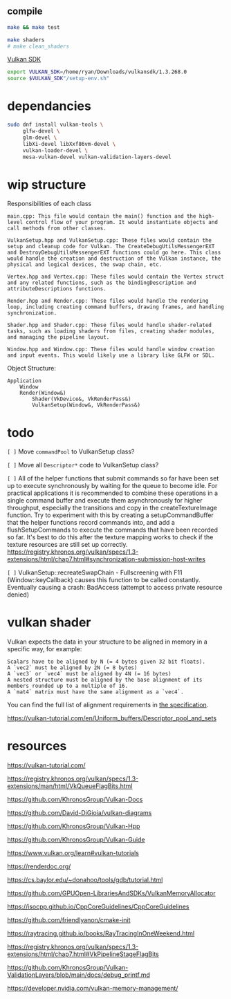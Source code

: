 
## compile

```bash
make && make test

make shaders
# make clean_shaders
```

[Vulkan SDK](https://vulkan.lunarg.com/)
```bash
export VULKAN_SDK=/home/ryan/Downloads/vulkansdk/1.3.268.0
source $VULKAN_SDK"/setup-env.sh"
```


# dependancies

```bash
sudo dnf install vulkan-tools \
     glfw-devel \
     glm-devel \
     libXi-devel libXxf86vm-devel \
     vulkan-loader-devel \
     mesa-vulkan-devel vulkan-validation-layers-devel
```


# wip structure

Responsibilities of each class
```
main.cpp: This file would contain the main() function and the high-level control flow of your program. It would instantiate objects and call methods from other classes.

VulkanSetup.hpp and VulkanSetup.cpp: These files would contain the setup and cleanup code for Vulkan. The CreateDebugUtilsMessengerEXT and DestroyDebugUtilsMessengerEXT functions could go here. This class would handle the creation and destruction of the Vulkan instance, the physical and logical devices, the swap chain, etc.

Vertex.hpp and Vertex.cpp: These files would contain the Vertex struct and any related functions, such as the bindingDescription and attributeDescriptions functions.

Render.hpp and Render.cpp: These files would handle the rendering loop, including creating command buffers, drawing frames, and handling synchronization.

Shader.hpp and Shader.cpp: These files would handle shader-related tasks, such as loading shaders from files, creating shader modules, and managing the pipeline layout.

Window.hpp and Window.cpp: These files would handle window creation and input events. This would likely use a library like GLFW or SDL.

```

Object Structure:
```
Application
    Window
    Render(Window&)
        Shader(VkDevice&, VkRenderPass&)
        VulkanSetup(Window&, VkRenderPass&)
```

# todo

  `[ ]` Move `commandPool` to VulkanSetup class?

  `[ ]` Move all `Descriptor*` code to VulkanSetup class?

  `[ ]` All of the helper functions that submit commands so far have been set up to execute synchronously by
         waiting for the queue to become idle. For practical applications it is recommended to combine these
         operations in a single command buffer and execute them asynchronously for higher throughput, especially
         the transitions and copy in the createTextureImage function. Try to experiment with this by creating a 
         setupCommandBuffer that the helper functions record commands into, and add a flushSetupCommands to 
         execute the commands that have been recorded so far. It's best to do this after the texture mapping 
         works to check if the texture resources are still set up correctly.
       https://registry.khronos.org/vulkan/specs/1.3-extensions/html/chap7.html#synchronization-submission-host-writes 

  `[ ]` VulkanSetup::recreateSwapChain - Fullscreening with F11 (Window::keyCallback) causes this function
         to be called constantly. Eventually causing a crash:
         BadAccess (attempt to access private resource denied)



# vulkan shader

Vulkan expects the data in your structure to be aligned in memory in a specific way, for example:

    Scalars have to be aligned by N (= 4 bytes given 32 bit floats).
    A `vec2` must be aligned by 2N (= 8 bytes)
    A `vec3` or `vec4` must be aligned by 4N (= 16 bytes)
    A nested structure must be aligned by the base alignment of its members rounded up to a multiple of 16.
    A `mat4` matrix must have the same alignment as a `vec4`.

You can find the full list of alignment requirements in [the specification](https://www.khronos.org/registry/vulkan/specs/1.3-extensions/html/chap15.html#interfaces-resources-layout).

https://vulkan-tutorial.com/en/Uniform_buffers/Descriptor_pool_and_sets

# resources

https://vulkan-tutorial.com/

https://registry.khronos.org/vulkan/specs/1.3-extensions/man/html/VkQueueFlagBits.html

https://github.com/KhronosGroup/Vulkan-Docs

https://github.com/David-DiGioia/vulkan-diagrams

https://github.com/KhronosGroup/Vulkan-Hpp

https://github.com/KhronosGroup/Vulkan-Guide

https://www.vulkan.org/learn#vulkan-tutorials

https://renderdoc.org/

https://cs.baylor.edu/~donahoo/tools/gdb/tutorial.html

https://github.com/GPUOpen-LibrariesAndSDKs/VulkanMemoryAllocator

https://isocpp.github.io/CppCoreGuidelines/CppCoreGuidelines

https://github.com/friendlyanon/cmake-init

https://raytracing.github.io/books/RayTracingInOneWeekend.html

https://registry.khronos.org/vulkan/specs/1.3-extensions/html/chap7.html#VkPipelineStageFlagBits

https://github.com/KhronosGroup/Vulkan-ValidationLayers/blob/main/docs/debug_printf.md

https://developer.nvidia.com/vulkan-memory-management/


